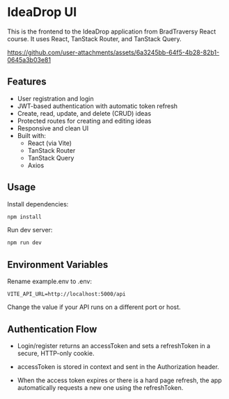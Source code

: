 # IdeaDrop UI

This is the frontend to the IdeaDrop application from BradTraversy React course.
It uses React, TanStack Router, and TanStack Query.



https://github.com/user-attachments/assets/6a3245bb-64f5-4b28-82b1-0645a3b03e81



## Features

- User registration and login
- JWT-based authentication with automatic token refresh
- Create, read, update, and delete (CRUD) ideas
- Protected routes for creating and editing ideas
- Responsive and clean UI
- Built with:
  - React (via Vite)
  - TanStack Router
  - TanStack Query
  - Axios

## Usage

Install dependencies:

```bash
npm install
```

Run dev server:

```bash
npm run dev
```

## Environment Variables

Rename example.env to .env:

```
VITE_API_URL=http://localhost:5000/api
```

Change the value if your API runs on a different port or host.

## Authentication Flow

- Login/register returns an accessToken and sets a refreshToken in a secure, HTTP-only cookie.

- accessToken is stored in context and sent in the Authorization header.

- When the access token expires or there is a hard page refresh, the app automatically requests a new one using the refreshToken.
